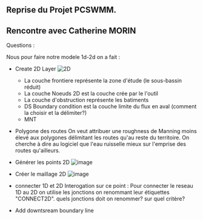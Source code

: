 ## Reprise du Projet PCSWMM.

## Rencontre avec Catherine MORIN

Questions : 

Nous pour faire notre modele 1d-2d on a fait :
- Create 2D Layer
![2D](https://github.com/user-attachments/assets/e3195f26-3e80-4839-9fbc-ba6c9fe5266a)
  - La couche frontiere représente la zone d'étude (le sous-bassin réduit)
  - La couche Noeuds 2D est la couche crée par le l'outil
  - La couche d'obstruction représente les batiments
  - DS Boundary condition est la couche limite du flux en aval (comment la choisir et la délimiter?)
  - MNT
- Polygone des routes
On veut attribuer une roughness de Manning moins élevé aux polygones délimitant les routes qu'au reste du territoire. On cherche à dire au logiciel que l'eau ruisselle mieux sur l'emprise des routes qu'ailleurs.
- Générer les points 2D
![image](https://github.com/user-attachments/assets/75cce9c0-1658-41de-b713-ab69b6c77cb0)

- Créer le maillage 2D
![image](https://github.com/user-attachments/assets/f392426d-6f7b-4a0d-9b37-839379a4f1c8)

- connecter 1D et 2D
Interogation sur ce point : Pour connecter le reseau 1D au 2D on utilise les jonctions on renommant leur étiquettes "CONNECT2D". quels jonctions doit on renommer? sur quel critère?

- Add downtsream boundary line
